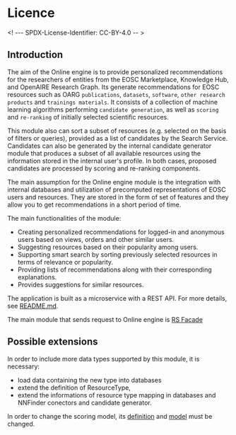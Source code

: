# Licence

<! --- SPDX-License-Identifier: CC-BY-4.0  -- >

## Introduction

The aim of the Online engine is to provide personalized recommendations for the researchers of entities from the EOSC Marketplace, Knowledge Hub, and OpenAIRE Research Graph. Its generate recommendations for EOSC resources such as OARG `publications`, `datasets`, `software`, `other research products` and `trainings materials`.
It consists of a collection of machine learning algorithms performing `candidate generation`, as well as `scoring` and `re-ranking` of initially selected scientific resources.

This module also can sort a subset of resources (e.g. selected on the basis of filters or queries), provided as a list of candidates by the Search Service. Candidates can also be generated by the internal candidate generator module that produces a subset of all available resources using the information stored in the internal user's profile. In both cases, proposed candidates are processed by scoring and re-ranking components.

The main assumption for the Online engine module is the integration with internal databases and utilization of precomputed representations of EOSC users and resources. They are stored in the form of set of features and they allow you to get recommendations in a short period of time.

The main functionalities of the module:
* Creating personalized recommendations for logged-in and anonymous users based on views, orders and other similar users.
* Suggesting resources based on their popularity among users.
* Supporting smart search by sorting previously selected resources in terms of relevance or popularity.
* Providing lists of recommendations along with their corresponding explanations.
* Provides suggestions for similar resources.

The application is built as a microservice with a REST API. For more details, see [README.md](../README.md).

The main module that sends request to Online engine is [RS Facade](https://git.man.poznan.pl/stash/projects/EOSC-RS/repos/rs-facade)

## Possible extensions

In order to include more data types supported by this module, it is necessary:
  * load data containing the new type into databases
  * extend the definition of ResourceType, 
  * extend the informations of resource type mapping in databases and NNFinder conectors and candidate generator.

In order to change the scoring model, its [definition](../online_app/models/) and [model](../online_app/model_registry/) must be changed.


  